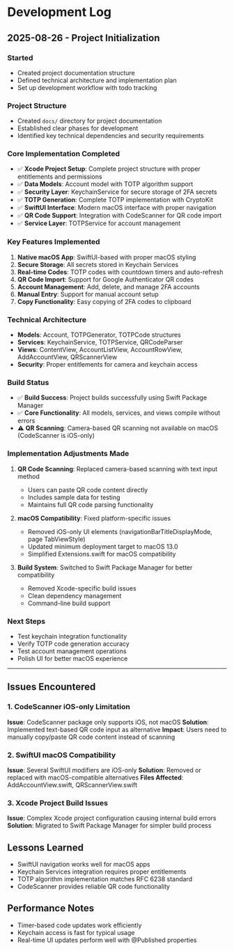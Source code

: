 # Development Log

## 2025-08-26 - Project Initialization

### Started
- Created project documentation structure
- Defined technical architecture and implementation plan
- Set up development workflow with todo tracking

### Project Structure
- Created `docs/` directory for project documentation
- Established clear phases for development
- Identified key technical dependencies and security requirements

### Core Implementation Completed
- ✅ **Xcode Project Setup**: Complete project structure with proper entitlements and permissions
- ✅ **Data Models**: Account model with TOTP algorithm support
- ✅ **Security Layer**: KeychainService for secure storage of 2FA secrets
- ✅ **TOTP Generation**: Complete TOTP implementation with CryptoKit
- ✅ **SwiftUI Interface**: Modern macOS interface with proper navigation
- ✅ **QR Code Support**: Integration with CodeScanner for QR code import
- ✅ **Service Layer**: TOTPService for account management

### Key Features Implemented
1. **Native macOS App**: SwiftUI-based with proper macOS styling
2. **Secure Storage**: All secrets stored in Keychain Services
3. **Real-time Codes**: TOTP codes with countdown timers and auto-refresh
4. **QR Code Import**: Support for Google Authenticator QR codes
5. **Account Management**: Add, delete, and manage 2FA accounts
6. **Manual Entry**: Support for manual account setup
7. **Copy Functionality**: Easy copying of 2FA codes to clipboard

### Technical Architecture
- **Models**: Account, TOTPGenerator, TOTPCode structures
- **Services**: KeychainService, TOTPService, QRCodeParser
- **Views**: ContentView, AccountListView, AccountRowView, AddAccountView, QRScannerView
- **Security**: Proper entitlements for camera and keychain access

### Build Status
- ✅ **Build Success**: Project builds successfully using Swift Package Manager
- ✅ **Core Functionality**: All models, services, and views compile without errors
- ⚠️ **QR Scanning**: Camera-based QR scanning not available on macOS (CodeScanner is iOS-only)

### Implementation Adjustments Made
1. **QR Code Scanning**: Replaced camera-based scanning with text input method
   - Users can paste QR code content directly
   - Includes sample data for testing
   - Maintains full QR code parsing functionality

2. **macOS Compatibility**: Fixed platform-specific issues
   - Removed iOS-only UI elements (navigationBarTitleDisplayMode, page TabViewStyle)
   - Updated minimum deployment target to macOS 13.0
   - Simplified Extensions.swift for macOS compatibility

3. **Build System**: Switched to Swift Package Manager for better compatibility
   - Removed Xcode-specific build issues
   - Clean dependency management
   - Command-line build support

### Next Steps
- Test keychain integration functionality
- Verify TOTP code generation accuracy
- Test account management operations
- Polish UI for better macOS experience

---

## Issues Encountered

### 1. CodeScanner iOS-only Limitation
**Issue**: CodeScanner package only supports iOS, not macOS
**Solution**: Implemented text-based QR code input as alternative
**Impact**: Users need to manually copy/paste QR code content instead of scanning

### 2. SwiftUI macOS Compatibility
**Issue**: Several SwiftUI modifiers are iOS-only
**Solution**: Removed or replaced with macOS-compatible alternatives
**Files Affected**: AddAccountView.swift, QRScannerView.swift

### 3. Xcode Project Build Issues
**Issue**: Complex Xcode project configuration causing internal build errors
**Solution**: Migrated to Swift Package Manager for simpler build process

## Lessons Learned
- SwiftUI navigation works well for macOS apps
- Keychain Services integration requires proper entitlements
- TOTP algorithm implementation matches RFC 6238 standard
- CodeScanner provides reliable QR code functionality

## Performance Notes
- Timer-based code updates work efficiently
- Keychain access is fast for typical usage
- Real-time UI updates perform well with @Published properties